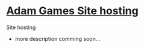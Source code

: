 # [Adam Games Site hosting](adamgameststudio.github.io)
Site hosting

- more description comming soon...
